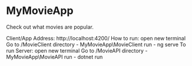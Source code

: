 # MyMovieApp
Check out what movies are popular.

Client/App Address: http://localhost:4200/
How to run:
  open new terminal
  Go to /MovieClient directory - MyMovieApp\MovieClient
  run - ng serve
To run Server: 
  open new terminal
  Go to /MovieAPI directory - MyMovieApp\MovieAPI
  run - dotnet run

